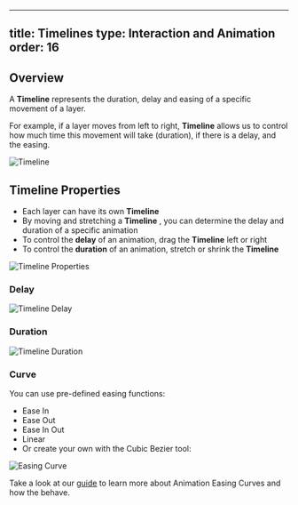 
---
title: Timelines
type: Interaction and Animation
order: 16
---

## Overview

A **Timeline** represents the duration, delay and easing of a specific movement of a layer.

For example, if a layer moves from left to right, **Timeline**  allows us to control how much time this movement will take (duration), if there is a delay, and the easing.

![Timeline](https://docs.animaapp.com/images/timeline/terminology/timelines1.png)
## Timeline Properties

* Each layer can have its own **Timeline** 
* By moving and stretching a **Timeline** , you can determine the delay and duration of a specific animation
* To control the  **delay** of an animation, drag the **Timeline**  left or right
* To control the **duration** of an animation, stretch or shrink the **Timeline** 

![Timeline Properties](https://docs.animaapp.com/images/timeline/terminology/timelines2.png)

### Delay

![Timeline Delay](https://docs.animaapp.com/images/timeline/delay.gif)

### Duration

![Timeline Duration](https://docs.animaapp.com/images/timeline/duration.gif)

### Curve

You can use pre-defined easing functions:

* Ease In
* Ease Out
* Ease In Out 
* Linear
* Or create your own with the Cubic Bezier tool:

![Easing Curve](https://docs.animaapp.com/images/timeline/terminology/curve1.png)

Take a look at our [guide](https://intercom.help/animaapp/launchpad/animation-easing-curve-explained) to learn more about Animation Easing Curves and how the behave.
